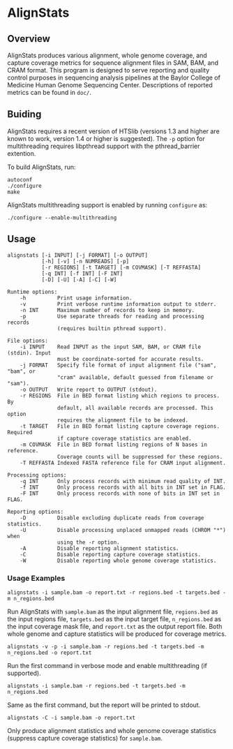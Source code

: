 # AlignStats

## Overview

AlignStats produces various alignment, whole genome coverage, and capture
coverage metrics for sequence alignment files in SAM, BAM, and CRAM format.
This program is designed to serve reporting and quality control purposes in
sequencing analysis pipelines at the Baylor College of Medicine Human Genome
Sequencing Center. Descriptions of reported metrics can be found in ``doc/``.

## Buiding

AlignStats requires a recent version of HTSlib (versions 1.3 and higher are
known to work, version 1.4 or higher is suggested). The ``-p`` option for
multithreading requires libpthread support with the pthread_barrier extention.

To build AlignStats, run:

    autoconf
    ./configure
    make

AlignStats multithreading support is enabled by running ``configure`` as:

    ./configure --enable-multithreading

## Usage

    alignstats [-i INPUT] [-j FORMAT] [-o OUTPUT]
               [-h] [-v] [-n NUMREADS] [-p]
               [-r REGIONS] [-t TARGET] [-m COVMASK] [-T REFFASTA]
               [-q INT] [-f INT] [-F INT]
               [-D] [-U] [-A] [-C] [-W]

    Runtime options:
        -h          Print usage information.
        -v          Print verbose runtime information output to stderr.
        -n INT      Maximum number of records to keep in memory.
        -p          Use separate threads for reading and processing records
                    (requires builtin pthread support).

    File options:
        -i INPUT    Read INPUT as the input SAM, BAM, or CRAM file (stdin). Input
                    must be coordinate-sorted for accurate results.
        -j FORMAT   Specify file format of input alignment file ("sam", "bam", or
                    "cram" available, default guessed from filename or "sam").
        -o OUTPUT   Write report to OUTPUT (stdout).
        -r REGIONS  File in BED format listing which regions to process. By
                    default, all available records are processed. This option
                    requires the alignment file to be indexed.
        -t TARGET   File in BED format listing capture coverage regions. Required
                    if capture coverage statistics are enabled.
        -m COVMASK  File in BED format listing regions of N bases in reference.
                    Coverage counts will be suppressed for these regions.
        -T REFFASTA Indexed FASTA reference file for CRAM input alignment.

    Processing options:
        -q INT      Only process records with minimum read quality of INT.
        -f INT      Only process records with all bits in INT set in FLAG.
        -F INT      Only process records with none of bits in INT set in FLAG.

    Reporting options:
        -D          Disable excluding duplicate reads from coverage statistics.
        -U          Disable processing unplaced unmapped reads (CHROM "*") when
                    using the -r option.
        -A          Disable reporting alignment statistics.
        -C          Disable reporting capture coverage statistics.
        -W          Disable reporting whole genome coverage statistics.

### Usage Examples

    alignstats -i sample.bam -o report.txt -r regions.bed -t targets.bed -m n_regions.bed

Run AlignStats with ``sample.bam`` as the input alignment file,
``regions.bed`` as the input regions file, ``targets.bed`` as the input target
file, ``n_regions.bed`` as the input coverage mask file, and ``report.txt`` as
the output report file. Both whole genome and capture statistics will be
produced for coverage metrics.

    alignstats -v -p -i sample.bam -r regions.bed -t targets.bed -m n_regions.bed -o report.txt

Run the first command in verbose mode and enable multithreading (if supported).

    alignstats -i sample.bam -r regions.bed -t targets.bed -m n_regions.bed

Same as the first command, but the report will be printed to stdout.

    alignstats -C -i sample.bam -o report.txt

Only produce alignment statistics and whole genome coverage statistics
(suppress capture coverage statistics) for ``sample.bam``.
